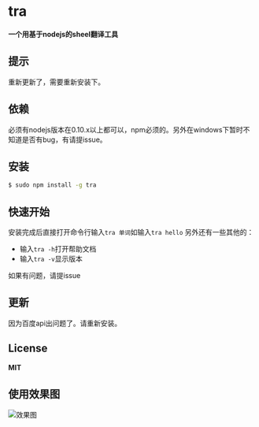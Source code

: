 # tra
**一个用基于nodejs的sheel翻译工具**

## 提示

重新更新了，需要重新安装下。

## 依赖
必须有nodejs版本在0.10.x以上都可以，npm必须的。另外在windows下暂时不知道是否有bug，有请提issue。

## 安装

```sh
$ sudo npm install -g tra
```
## 快速开始

安装完成后直接打开命令行输入`tra 单词`如输入`tra hello`
另外还有一些其他的：
* 输入`tra -h`打开帮助文档
* 输入`tra -v`显示版本

如果有问题，请提issue

## 更新
因为百度api出问题了。请重新安装。

## License
**MIT**

## 使用效果图
![效果图](http://7vzo21.com1.z0.glb.clouddn.com/选区_011.png)
